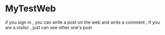 # MyTestWeb
if you  sign in , you can write a post on the web and write a comment ; if you are a visitor , just can see other one's post
